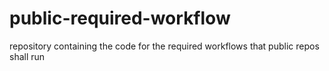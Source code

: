 # public-required-workflow
repository containing the code for the required workflows that public repos shall run
